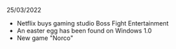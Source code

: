 25/03/2022

- Netflix buys gaming studio Boss Fight Entertainment
- An easter egg has been found on Windows 1.0
- New game "Norco"